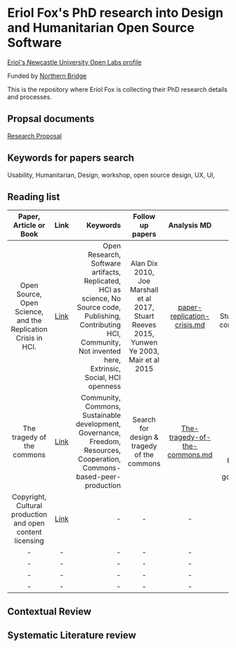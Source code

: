 # Eriol Fox's PhD research into Design and Humanitarian Open Source Software

[Eriol's Newcastle University Open Labs profile](https://openlab.ncl.ac.uk/people/eriol-fox/)

Funded by [Northern Bridge](http://www.northernbridge.ac.uk/)

This is the repository where Eriol Fox is collecting their PhD research details and processes.


## Propsal documents

[Research Proposal](https://github.com/Erioldoesdesign/Design_HOSS_PhD/blob/main/PhD-proposal-2020.md)


## Keywords for papers search
Usability, Humanitarian, Design, workshop, open source design, UX, UI, 




## Reading list

| Paper, Article or Book  | Link | Keywords   | Follow up papers | Analysis MD | Notes|
|:--------------:|:----------------------:| ----------:|:-------------:|:-------------:| ------------:|
| Open Source, Open Science, and the Replication Crisis in HCI. | [Link](https://dl.acm.org/doi/10.1145/3170427.3188395)| Open Research, Software artifacts, Replicated, HCI as science, No Source code, Publishing, Contributing HCI, Community, Not invented here, Extrinsic, Social, HCI openness          | Alan Dix 2010, Joe Marshall et al 2017, Stuart Reeves 2015, Yunwen Ye 2003, Mair et al 2015  | [paper-replication-crisis.md](https://github.com/Erioldoesdesign/Design_HOSS_PhD/blob/main/paper-replication-crisis.md) | Look at R Studio's OSS contributions            |
| The tragedy of the commons | [Link](https://en.wikipedia.org/wiki/Tragedy_of_the_commons)| Community, Commons, Sustainable development, Governance, Freedom, Resources, Cooperation, Commons-based-peer-production| Search for design & tragedy of the commons| [The-tragedy-of-the-commons.md](https://github.com/Erioldoesdesign/Design_HOSS_PhD/blob/main/The-tragedy-of-the-commons.md)| Consider what the commons means to designers, peer production and governance.|
| Copyright, Cultural production and open content licensing| [Link](http://ijlt.in/wp-content/uploads/2015/08/Liang-Copyright-Cultural-Production-and-Open-Content-Licensing-1-Indian-J.-L.-Tech.-96.pdf)| -          | -             | -             | -            |
| -           | -             | -          | -             | -             | -            |
| -             | -             | -          | -             | -             | -            |
| -           | -             | -          | -             | -             | -            |
| -             | -             | -          | -             | -             | -            |



## Contextual Review


## Systematic Literature review
